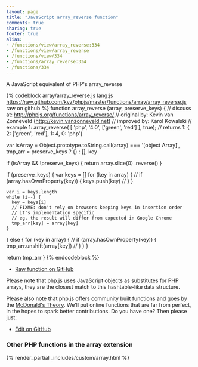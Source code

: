 ```yaml
---
layout: page
title: "JavaScript array_reverse function"
comments: true
sharing: true
footer: true
alias:
- /functions/view/array_reverse:334
- /functions/view/array_reverse
- /functions/view/334
- /functions/array_reverse:334
- /functions/334
---
```

<!-- Generated by Rakefile:build -->
A JavaScript equivalent of PHP's array_reverse

{% codeblock array/array_reverse.js lang:js https://raw.github.com/kvz/phpjs/master/functions/array/array_reverse.js raw on github %}
function array_reverse (array, preserve_keys) {
  //  discuss at: http://phpjs.org/functions/array_reverse/
  // original by: Kevin van Zonneveld (http://kevin.vanzonneveld.net)
  // improved by: Karol Kowalski
  //   example 1: array_reverse( [ 'php', '4.0', ['green', 'red'] ], true);
  //   returns 1: { 2: ['green', 'red'], 1: 4, 0: 'php'}

  var isArray = Object.prototype.toString.call(array) === '[object Array]',
    tmp_arr = preserve_keys ? {} : [],
    key

  if (isArray && !preserve_keys) {
    return array.slice(0)
      .reverse()
  }

  if (preserve_keys) {
    var keys = []
    for (key in array) {
      // if (array.hasOwnProperty(key)) {
      keys.push(key)
      // }
    }

    var i = keys.length
    while (i--) {
      key = keys[i]
      // FIXME: don't rely on browsers keeping keys in insertion order
      // it's implementation specific
      // eg. the result will differ from expected in Google Chrome
      tmp_arr[key] = array[key]
    }
  } else {
    for (key in array) {
      // if (array.hasOwnProperty(key)) {
      tmp_arr.unshift(array[key])
      // }
    }
  }

  return tmp_arr
}
{% endcodeblock %}

 - [Raw function on GitHub](https://github.com/kvz/phpjs/blob/master/functions/array/array_reverse.js)

Please note that php.js uses JavaScript objects as substitutes for PHP arrays, they are 
the closest match to this hashtable-like data structure. 

Please also note that php.js offers community built functions and goes by the 
[McDonald's Theory](https://medium.com/what-i-learned-building/9216e1c9da7d). We'll put online 
functions that are far from perfect, in the hopes to spark better contributions. 
Do you have one? Then please just: 

 - [Edit on GitHub](https://github.com/kvz/phpjs/edit/master/functions/array/array_reverse.js)


### Other PHP functions in the array extension
{% render_partial _includes/custom/array.html %}
